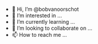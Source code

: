 - 👋 Hi, I’m @bobvanoorschot
- 👀 I’m interested in ...
- 🌱 I’m currently learning ...
- 💞️ I’m looking to collaborate on ...
- 📫 How to reach me ...

<!---
bobvanoorschot/bobvanoorschot is a ✨ special ✨ repository because its `README.md` (this file) appears on your GitHub profile.
You can click the Preview link to take a look at your changes.
--->
